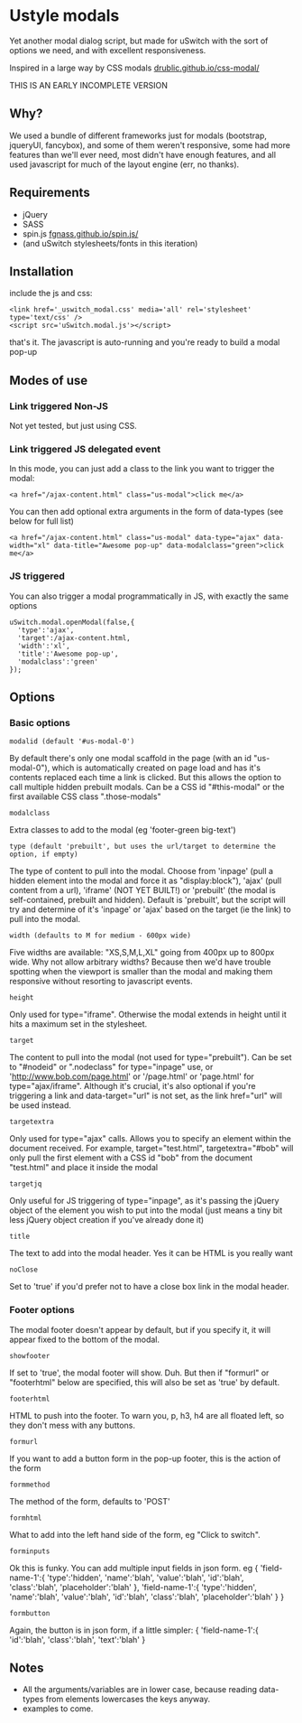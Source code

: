 # Ustyle modals

Yet another modal dialog script, but made for uSwitch with the sort of options we need, and with excellent responsiveness.

Inspired in a large way by CSS modals [drublic.github.io/css-modal/](http://drublic.github.io/css-modal/)

THIS IS AN EARLY INCOMPLETE VERSION

## Why?

We used a bundle of different frameworks just for modals (bootstrap, jqueryUI, fancybox), and some of them weren't responsive, some had more features than we'll ever need, most didn't have enough features, and all used javascript for much of the layout engine (err, no thanks).

## Requirements

- jQuery
- SASS
- spin.js [fgnass.github.io/spin.js/](http://fgnass.github.io/spin.js/)
- (and uSwitch stylesheets/fonts in this iteration)

## Installation

include the js and css:

    <link href='_uswitch_modal.css' media='all' rel='stylesheet' type='text/css' />
    <script src='uSwitch.modal.js'></script>

that's it. The javascript is auto-running and you're ready to build a modal pop-up

## Modes of use

### Link triggered Non-JS

Not yet tested, but just using CSS.

### Link triggered JS delegated event

In this mode, you can just add a class to the link you want to trigger the modal:

    <a href="/ajax-content.html" class="us-modal">click me</a>

You can then add optional extra arguments in the form of data-types (see below for full list)

    <a href="/ajax-content.html" class="us-modal" data-type="ajax" data-width="xl" data-title="Awesome pop-up" data-modalclass="green">click me</a>

### JS triggered

You can also trigger a modal programmatically in JS, with exactly the same options

    uSwitch.modal.openModal(false,{
      'type':'ajax',
      'target':/ajax-content.html,
      'width':'xl',
      'title':'Awesome pop-up',
      'modalclass':'green'
    });

## Options

### Basic options

    modalid (default '#us-modal-0')
By default there's only one modal scaffold in the page (with an id "us-modal-0"), which is automatically created on page load and has it's contents replaced each time a link is clicked. But this allows the option to call multiple hidden prebuilt modals. Can be a CSS id "#this-modal" or the first available CSS class ".those-modals"

    modalclass
Extra classes to add to the modal (eg 'footer-green big-text')

    type (default 'prebuilt', but uses the url/target to determine the option, if empty)
The type of content to pull into the modal. Choose from 'inpage' (pull a hidden element into the modal and force it as "display:block"), 'ajax' (pull content from a url), 'iframe' (NOT YET BUILT!) or 'prebuilt' (the modal is self-contained, prebuilt and hidden). Default is 'prebuilt', but the script will try and determine of it's 'inpage' or 'ajax' based on the target (ie the link) to pull into the modal.

    width (defaults to M for medium - 600px wide)
Five widths are available: "XS,S,M,L,XL" going from 400px up to 800px wide. Why not allow arbitrary widths? Because then we'd have trouble spotting when the viewport is smaller than the modal and making them responsive without resorting to javascript events.

    height
Only used for type="iframe". Otherwise the modal extends in height until it hits a maximum set in the stylesheet.

    target
The content to pull into the modal (not used for type="prebuilt"). Can be set to "#nodeid" or ".nodeclass" for type="inpage" use, or 'http://www.bob.com/page.html' or '/page.html' or 'page.html' for type="ajax/iframe". Although it's crucial, it's also optional if you're triggering a link and data-target="url" is not set, as the link href="url" will be used instead.

    targetextra
Only used for type="ajax" calls. Allows you to specify an element within the document received. For example, target="test.html", targetextra="#bob" will only pull the first element with a CSS id "bob" from the document "test.html" and place it inside the modal

    targetjq
Only useful for JS triggering of type="inpage", as it's passing the jQuery object of the element you wish to put into the modal (just means a tiny bit less jQuery object creation if you've already done it)

    title
The text to add into the modal header. Yes it can be HTML is you really want

    noClose
Set to 'true' if you'd prefer not to have a close box link in the modal header.

### Footer options

The modal footer doesn't appear by default, but if you specify it, it will appear fixed to the bottom of the modal.

    showfooter
If set to 'true', the modal footer will show. Duh. But then if "formurl" or "footerhtml" below are specified, this will also be set as 'true' by default.

    footerhtml
HTML to push into the footer. To warn you, p, h3, h4 are all floated left, so they don't mess with any buttons.

    formurl
If you want to add a button form in the pop-up footer, this is the action of the form

    formmethod
The method of the form, defaults to 'POST'

    formhtml
What to add into the left hand side of the form, eg "Click to switch".

    forminputs
Ok this is funky. You can add multiple input fields in json form. eg
{
 'field-name-1':{
  'type':'hidden',
  'name':'blah',
  'value':'blah',
  'id':'blah',
  'class':'blah',
  'placeholder':'blah'
 },
 'field-name-1':{
  'type':'hidden',
  'name':'blah',
  'value':'blah',
  'id':'blah',
  'class':'blah',
  'placeholder':'blah'
 }
}

    formbutton
Again, the button is in json form, if a little simpler:
{
 'field-name-1':{
  'id':'blah',
  'class':'blah',
  'text':'blah'
 }
        
## Notes

- All the arguments/variables are in lower case, because reading data-types from elements lowercases the keys anyway.
- examples to come.